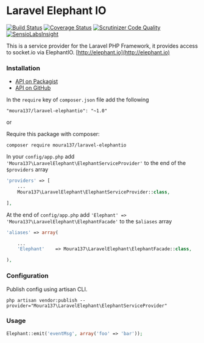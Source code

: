 Laravel Elephant IO
===================

[![Build Status](https://travis-ci.org/moura137/LaravelElephantIO.svg?branch=refacto-1.0)](https://travis-ci.org/moura137/LaravelElephantIO)
[![Coverage Status](https://coveralls.io/repos/moura137/LaravelElephantIO/badge.png?branch=refacto-1.0)](https://coveralls.io/r/moura137/LaravelElephantIO?branch=refacto-1.0)
[![Scrutinizer Code Quality](https://scrutinizer-ci.com/g/moura137/LaravelElephantIO/badges/quality-score.png?b=refacto-1.0)](https://scrutinizer-ci.com/g/moura137/LaravelElephantIO/?branch=refacto-1.0)
[![SensioLabsInsight](https://insight.sensiolabs.com/projects/2eeba11e-5120-4f35-b80e-970798ed3a43/mini.png)](https://insight.sensiolabs.com/projects/2eeba11e-5120-4f35-b80e-970798ed3a43)

This is a service provider for the Laravel PHP Framework, it provides access to socket.io via ElephantIO. [http://elephant.io](http://elephant.io)

### Installation

- [API on Packagist](https://packagist.org/packages/moura137/laravel-elephantio)
- [API on GitHub](https://github.com/moura137/LaravelElephantIO)

In the `require` key of `composer.json` file add the following

    "moura137/laravel-elephantio": "~1.0"

or

Require this package with composer:

    composer require moura137/laravel-elephantio


In your `config/app.php` add `'Moura137\LaravelElephant\ElephantServiceProvider'` to the end of the `$providers` array

```php
'providers' => [
    ...
    Moura137\LaravelElephant\ElephantServiceProvider::class,

],
```

At the end of `config/app.php` add `'Elephant' => 'Moura137\LaravelElephant\ElephantFacade'` to the `$aliases` array

```php
'aliases' => array(

    ...
    'Elephant'    => Moura137\LaravelElephant\ElephantFacade::class,

),
```

### Configuration

Publish config using artisan CLI.

~~~
php artisan vendor:publish --provider="Moura137\LaravelElephant\ElephantServiceProvider"
~~~

### Usage
```php
Elephant::emit('eventMsg', array('foo' => 'bar'));
```
